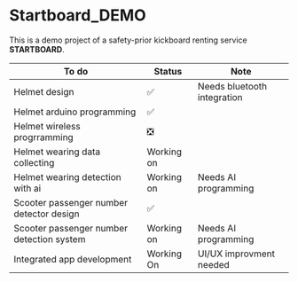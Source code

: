 # Startboard_DEMO

This is a demo project of a safety-prior kickboard renting service **STARTBOARD**.

|To do|Status|Note
|-|-|-|
|Helmet design|✅|Needs bluetooth integration
|Helmet arduino programming|✅|
|Helmet wireless progrramming|❎|
|Helmet wearing data collecting|Working on|
|Helmet wearing detection with ai|Working on|Needs AI programming
|Scooter passenger number detector design|✅|
|Scooter passenger number detection system|Working on|Needs AI programming
|Integrated app development|Working On|UI/UX improvment needed
